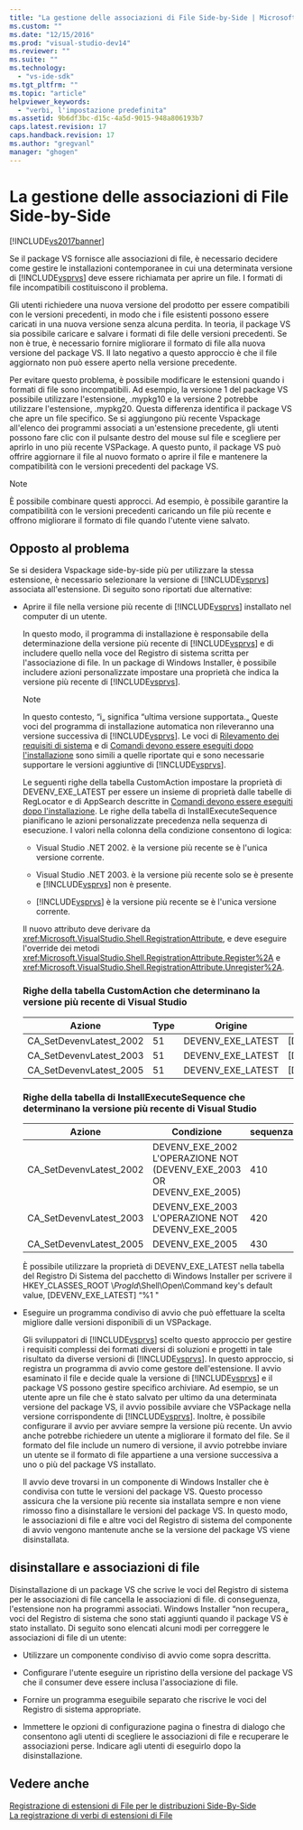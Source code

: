 ```yaml
---
title: "La gestione delle associazioni di File Side-by-Side | Microsoft Docs"
ms.custom: ""
ms.date: "12/15/2016"
ms.prod: "visual-studio-dev14"
ms.reviewer: ""
ms.suite: ""
ms.technology: 
  - "vs-ide-sdk"
ms.tgt_pltfrm: ""
ms.topic: "article"
helpviewer_keywords: 
  - "verbi, l'impostazione predefinita"
ms.assetid: 9b6df3bc-d15c-4a5d-9015-948a806193b7
caps.latest.revision: 17
caps.handback.revision: 17
ms.author: "gregvanl"
manager: "ghogen"
---
```

# La gestione delle associazioni di File Side-by-Side
[!INCLUDE[vs2017banner](../code-quality/includes/vs2017banner.md)]

Se il package VS fornisce alle associazioni di file, è necessario decidere come gestire le installazioni contemporanee in cui una determinata versione di [!INCLUDE[vsprvs](../code-quality/includes/vsprvs_md.md)] deve essere richiamata per aprire un file.  I formati di file incompatibili costituiscono il problema.  
  
 Gli utenti richiedere una nuova versione del prodotto per essere compatibili con le versioni precedenti, in modo che i file esistenti possono essere caricati in una nuova versione senza alcuna perdita.  In teoria, il package VS sia possibile caricare e salvare i formati di file delle versioni precedenti.  Se non è true, è necessario fornire migliorare il formato di file alla nuova versione del package VS.  Il lato negativo a questo approccio è che il file aggiornato non può essere aperto nella versione precedente.  
  
 Per evitare questo problema, è possibile modificare le estensioni quando i formati di file sono incompatibili.  Ad esempio, la versione 1 del package VS possibile utilizzare l'estensione, .mypkg10 e la versione 2 potrebbe utilizzare l'estensione, .mypkg20.  Questa differenza identifica il package VS che apre un file specifico.  Se si aggiungono più recente Vspackage all'elenco dei programmi associati a un'estensione precedente, gli utenti possono fare clic con il pulsante destro del mouse sul file e scegliere per aprirlo in uno più recente VSPackage.  A questo punto, il package VS può offrire aggiornare il file al nuovo formato o aprire il file e mantenere la compatibilità con le versioni precedenti del package VS.  
  
> [!NOTE]
>  È possibile combinare questi approcci.  Ad esempio, è possibile garantire la compatibilità con le versioni precedenti caricando un file più recente e offrono migliorare il formato di file quando l'utente viene salvato.  
  
## Opposto al problema  
 Se si desidera Vspackage side\-by\-side più per utilizzare la stessa estensione, è necessario selezionare la versione di [!INCLUDE[vsprvs](../code-quality/includes/vsprvs_md.md)] associata all'estensione.  Di seguito sono riportati due alternative:  
  
-   Aprire il file nella versione più recente di [!INCLUDE[vsprvs](../code-quality/includes/vsprvs_md.md)] installato nel computer di un utente.  
  
     In questo modo, il programma di installazione è responsabile della determinazione della versione più recente di [!INCLUDE[vsprvs](../code-quality/includes/vsprvs_md.md)] e di includere quello nella voce del Registro di sistema scritta per l'associazione di file.  In un package di Windows Installer, è possibile includere azioni personalizzate impostare una proprietà che indica la versione più recente di [!INCLUDE[vsprvs](../code-quality/includes/vsprvs_md.md)].  
  
    > [!NOTE]
    >  In questo contesto, “i„ significa “ultima versione supportata.„ Queste voci del programma di installazione automatica non rileveranno una versione successiva di [!INCLUDE[vsprvs](../code-quality/includes/vsprvs_md.md)].  Le voci di [Rilevamento dei requisiti di sistema](../extensibility/internals/detecting-system-requirements.md) e di [Comandi devono essere eseguiti dopo l'installazione](../extensibility/internals/commands-that-must-be-run-after-installation.md) sono simili a quelle riportate qui e sono necessarie supportare le versioni aggiuntive di [!INCLUDE[vsprvs](../code-quality/includes/vsprvs_md.md)].  
  
     Le seguenti righe della tabella CustomAction impostare la proprietà di DEVENV\_EXE\_LATEST per essere un insieme di proprietà dalle tabelle di RegLocator e di AppSearch descritte in [Comandi devono essere eseguiti dopo l'installazione](../extensibility/internals/commands-that-must-be-run-after-installation.md).  Le righe della tabella di InstallExecuteSequence pianificano le azioni personalizzate precedenza nella sequenza di esecuzione.  I valori nella colonna della condizione consentono di logica:  
  
    -   Visual Studio .NET 2002. è la versione più recente se è l'unica versione corrente.  
  
    -   Visual Studio .NET 2003. è la versione più recente solo se è presente e [!INCLUDE[vsprvs](../code-quality/includes/vsprvs_md.md)] non è presente.  
  
    -   [!INCLUDE[vsprvs](../code-quality/includes/vsprvs_md.md)] è la versione più recente se è l'unica versione corrente.  
  
     Il nuovo attributo deve derivare da <xref:Microsoft.VisualStudio.Shell.RegistrationAttribute>,  e deve eseguire l'override dei metodi <xref:Microsoft.VisualStudio.Shell.RegistrationAttribute.Register%2A> e <xref:Microsoft.VisualStudio.Shell.RegistrationAttribute.Unregister%2A>.  
  
    ### Righe della tabella CustomAction che determinano la versione più recente di Visual Studio  
  
    |Azione|Type|Origine|Destinazione|  
    |------------|----------|-------------|------------------|  
    |CA\_SetDevenvLatest\_2002|51|DEVENV\_EXE\_LATEST|\[DEVENV\_EXE\_2002\]|  
    |CA\_SetDevenvLatest\_2003|51|DEVENV\_EXE\_LATEST|\[DEVENV\_EXE\_2003\]|  
    |CA\_SetDevenvLatest\_2005|51|DEVENV\_EXE\_LATEST|\[DEVENV\_EXE\_2005\]|  
  
    ### Righe della tabella di InstallExecuteSequence che determinano la versione più recente di Visual Studio  
  
    |Azione|Condizione|sequenza|  
    |------------|----------------|--------------|  
    |CA\_SetDevenvLatest\_2002|DEVENV\_EXE\_2002 L'OPERAZIONE NOT \(DEVENV\_EXE\_2003 OR DEVENV\_EXE\_2005\)|410|  
    |CA\_SetDevenvLatest\_2003|DEVENV\_EXE\_2003 L'OPERAZIONE NOT DEVENV\_EXE\_2005|420|  
    |CA\_SetDevenvLatest\_2005|DEVENV\_EXE\_2005|430|  
  
     È possibile utilizzare la proprietà di DEVENV\_EXE\_LATEST nella tabella del Registro Di Sistema del pacchetto di Windows Installer per scrivere il HKEY\_CLASSES\_ROOT \\*ProgId*\\Shell\\Open\\Command key's default value, \[DEVENV\_EXE\_LATEST\] “%1 "  
  
-   Eseguire un programma condiviso di avvio che può effettuare la scelta migliore dalle versioni disponibili di un VSPackage.  
  
     Gli sviluppatori di [!INCLUDE[vsprvs](../code-quality/includes/vsprvs_md.md)] scelto questo approccio per gestire i requisiti complessi dei formati diversi di soluzioni e progetti in tale risultato da diverse versioni di [!INCLUDE[vsprvs](../code-quality/includes/vsprvs_md.md)].  In questo approccio, si registra un programma di avvio come gestore dell'estensione.  Il avvio esaminato il file e decide quale la versione di [!INCLUDE[vsprvs](../code-quality/includes/vsprvs_md.md)] e il package VS possono gestire specifico archiviare.  Ad esempio, se un utente apre un file che è stato salvato per ultimo da una determinata versione del package VS, il avvio possibile avviare che VSPackage nella versione corrispondente di [!INCLUDE[vsprvs](../code-quality/includes/vsprvs_md.md)].  Inoltre, è possibile configurare il avvio per avviare sempre la versione più recente.  Un avvio anche potrebbe richiedere un utente a migliorare il formato del file.  Se il formato del file include un numero di versione, il avvio potrebbe inviare un utente se il formato di file appartiene a una versione successiva a uno o più del package VS installato.  
  
     Il avvio deve trovarsi in un componente di Windows Installer che è condivisa con tutte le versioni del package VS.  Questo processo assicura che la versione più recente sia installata sempre e non viene rimosso fino a disinstallare le versioni del package VS.  In questo modo, le associazioni di file e altre voci del Registro di sistema del componente di avvio vengono mantenute anche se la versione del package VS viene disinstallata.  
  
## disinstallare e associazioni di file  
 Disinstallazione di un package VS che scrive le voci del Registro di sistema per le associazioni di file cancella le associazioni di file.  di conseguenza, l'estensione non ha programmi associati.  Windows Installer “non recupera„ voci del Registro di sistema che sono stati aggiunti quando il package VS è stato installato.  Di seguito sono elencati alcuni modi per correggere le associazioni di file di un utente:  
  
-   Utilizzare un componente condiviso di avvio come sopra descritta.  
  
-   Configurare l'utente eseguire un ripristino della versione del package VS che il consumer deve essere inclusa l'associazione di file.  
  
-   Fornire un programma eseguibile separato che riscrive le voci del Registro di sistema appropriate.  
  
-   Immettere le opzioni di configurazione pagina o finestra di dialogo che consentono agli utenti di scegliere le associazioni di file e recuperare le associazioni perse.  Indicare agli utenti di eseguirlo dopo la disinstallazione.  
  
## Vedere anche  
 [Registrazione di estensioni di File per le distribuzioni Side\-By\-Side](../extensibility/registering-file-name-extensions-for-side-by-side-deployments.md)   
 [La registrazione di verbi di estensioni di File](../extensibility/registering-verbs-for-file-name-extensions.md)